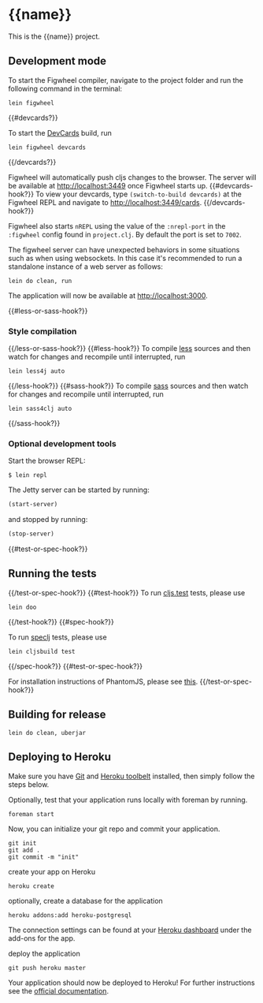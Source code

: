 # {{name}}

This is the {{name}} project.

## Development mode

To start the Figwheel compiler, navigate to the project folder and run the following command in the terminal:

```
lein figwheel
```
{{#devcards?}}

To start the [DevCards](https://github.com/bhauman/devcards) build, run

```
lein figwheel devcards
```
{{/devcards?}}

Figwheel will automatically push cljs changes to the browser. The server will be available at [http://localhost:3449](http://localhost:3449) once Figwheel starts up. {{#devcards-hook?}} To view your devcards, type `(switch-to-build devcards)` at the Figwheel REPL and navigate to [http://localhost:3449/cards](http://localhost:3449/cards). {{/devcards-hook?}}

Figwheel also starts `nREPL` using the value of the `:nrepl-port` in the `:figwheel`
config found in `project.clj`. By default the port is set to `7002`.

The figwheel server can have unexpected behaviors in some situations such as when using
websockets. In this case it's recommended to run a standalone instance of a web server as follows:

```
lein do clean, run
```

The application will now be available at [http://localhost:3000](http://localhost:3000).

{{#less-or-sass-hook?}}
### Style compilation
{{/less-or-sass-hook?}}
{{#less-hook?}}
To compile [less](https://github.com/Deraen/less4clj) sources and then watch for changes and recompile until interrupted, run
```
lein less4j auto
```
{{/less-hook?}}
{{#sass-hook?}}
To compile [sass](https://github.com/Deraen/sass4clj) sources and then watch for changes and recompile until interrupted, run
```
lein sass4clj auto
```
{{/sass-hook?}}

### Optional development tools

Start the browser REPL:

```
$ lein repl
```
The Jetty server can be started by running:

```clojure
(start-server)
```
and stopped by running:
```clojure
(stop-server)
```

{{#test-or-spec-hook?}}
## Running the tests
{{/test-or-spec-hook?}}
{{#test-hook?}}
To run [cljs.test](https://github.com/clojure/clojurescript/blob/master/src/main/cljs/cljs/test.cljs) tests, please use

```
lein doo
```
{{/test-hook?}}
{{#spec-hook?}}

To run [speclj](https://github.com/slagyr/speclj) tests, please use

```
lein cljsbuild test
```
{{/spec-hook?}}
{{#test-or-spec-hook?}}

For installation instructions of PhantomJS, please see [this](http://phantomjs.org/download.html).
{{/test-or-spec-hook?}}

## Building for release

```
lein do clean, uberjar
```

## Deploying to Heroku

Make sure you have [Git](http://git-scm.com/downloads) and [Heroku toolbelt](https://toolbelt.heroku.com/) installed, then simply follow the steps below.

Optionally, test that your application runs locally with foreman by running.

```
foreman start
```

Now, you can initialize your git repo and commit your application.

```
git init
git add .
git commit -m "init"
```
create your app on Heroku

```
heroku create
```

optionally, create a database for the application

```
heroku addons:add heroku-postgresql
```

The connection settings can be found at your [Heroku dashboard](https://dashboard.heroku.com/apps/) under the add-ons for the app.

deploy the application

```
git push heroku master
```

Your application should now be deployed to Heroku!
For further instructions see the [official documentation](https://devcenter.heroku.com/articles/clojure).
